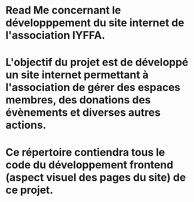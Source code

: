 # Read Me concernant le développpement du site internet de l'association IYFFA.
# L'objectif du projet est de développé un site internet permettant à l'association de gérer des espaces membres, des donations des évènements et diverses autres actions.
# Ce répertoire contiendra tous le code du développement frontend (aspect visuel des pages du site) de ce projet.
